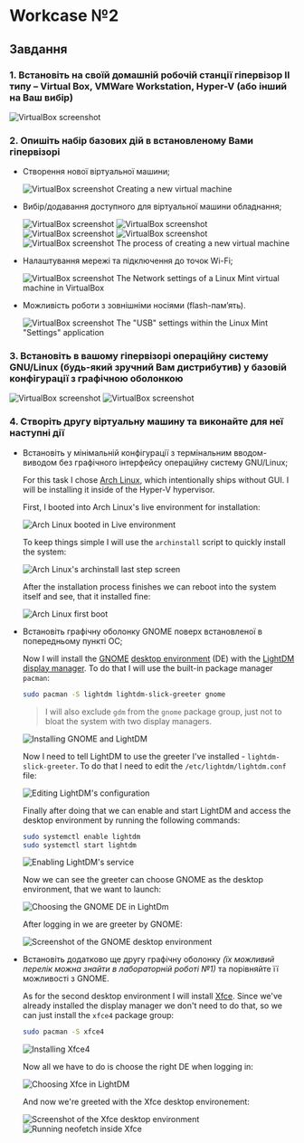 # Workcase №2

## Завдання

### 1. Встановіть на своїй домашній робочій станції гіпервізор ІІ типу – Virtual Box, VMWare Workstation, Hyper-V (або інший на Ваш вибір)

![VirtualBox screenshot](./assets/vb-installation.png)

### 2. Опишіть набір базових дій в встановленому Вами гіпервізорі

- Створення нової віртуальної машини;

    ![VirtualBox screenshot](./assets/vb-installation.png)
    Creating a new virtual machine

- Вибір/додавання доступного для віртуальної машини обладнання;

    ![VirtualBox screenshot](./assets/vb-creation-window-1.png)
    ![VirtualBox screenshot](./assets/vb-creation-window-2.png)
    ![VirtualBox screenshot](./assets/vb-creation-window-3.png)
    ![VirtualBox screenshot](./assets/vb-creation-window-4.png)
    ![VirtualBox screenshot](./assets/vb-creation-window-5.png)
    The process of creating a new virtual machine

- Налаштування мережі та підключення до точок Wi-Fi;

    ![VirtualBox screenshot](./assets/vb-network-vm.png)
    The Network settings of a Linux Mint virtual machine in VirtualBox

- Можливість роботи з зовнішніми носіями (flash-пам’ять).

    ![VirtualBox screenshot](./assets/vb-usb.png)
    The "USB" settings within the Linux Mint "Settings" application

### 3. Встановіть в вашому гіпервізорі операційну систему GNU/Linux (будь-який зручний Вам дистрибутив) у базовій конфігурації з графічною оболонкою

![VirtualBox screenshot](./assets/vb-linux-installation-1.png)
![VirtualBox screenshot](./assets/vb-linux-installation-2.png)

### 4. Створіть другу віртуальну машину та виконайте для неї наступні дії

- Встановіть у мінімальній конфігурації з термінальним вводом-виводом без графічного інтерфейсу операційну систему GNU/Linux;

    For this task I chose [Arch Linux](https://archlinux.org), which intentionally ships without GUI. I will be installing it inside of the Hyper-V hypervisor.

    First, I booted into Arch Linux's live environment for installation:

    ![Arch Linux booted in Live environment](./assets/hv-archlinux-installation-1.png)

    To keep things simple I will use the `archinstall` script to quickly install the system:

    ![Arch Linux's archinstall last step screen](./assets/hv-archlinux-installation-2.png)

    After the installation process finishes we can reboot into the system itself and see, that it installed fine:

    ![Arch Linux first boot](./assets/hv-archlinux-installation-3.png)

- Встановіть графічну оболонку GNOME поверх встановленої в попередньому пункті ОС;

    Now I will install the [GNOME](https://www.gnome.org) [desktop environment](https://wiki.archlinux.org/title/Desktop_environment_(Українська)) (DE) with the [LightDM](https://wiki.archlinux.org/title/LightDM) [display manager](https://wiki.archlinux.org/title/Display_manager). To do that I will use the built-in package manager `pacman`:

    ```bash
    sudo pacman -S lightdm lightdm-slick-greeter gnome
    ```

    > I will also exclude `gdm` from the `gnome` package group, just not to bloat the system with two display managers.

    ![Installing GNOME and LightDM](./assets/hv-archlinux-gnome-install-1.png)

    Now I need to tell LightDM to use the greeter I've installed - `lightdm-slick-greeter`. To do that I need to edit the `/etc/lightdm/lightdm.conf` file:

    ![Editing LightDM's configuration](./assets/hv-archlinux-gnome-install-2.png)

    Finally after doing that we can enable and start LightDM and access the desktop environment by running the following commands:

    ```bash
    sudo systemctl enable lightdm
    sudo systemctl start lightdm
    ```

    ![Enabling LightDM's service](./assets/hv-archlinux-gnome-install-3.png)

    Now we can see the greeter can choose GNOME as the desktop environment, that we want to launch:

    ![Choosing the GNOME DE in LightDm](./assets/hv-archlinux-gnome-install-4.png)

    After logging in we are greeter by GNOME:

    ![Screenshot of the GNOME desktop environment](./assets/hv-archlinux-gnome-install-5.png)

- Встановіть додатково ще другу графічну оболонку _(їх можливий перелік можна знайти в лабораторній роботі №1)_ та порівняйте її можливості з GNOME.

    As for the second desktop environment I will install [Xfce](https://www.xfce.org). Since we've already installed the display manager we don't need to do that, so we can just install the `xfce4` package group:

    ```bash
    sudo pacman -S xfce4
    ```

    ![Installing Xfce4](./assets/hv-archlinux-xfce-install-1.png)

    Now all we have to do is choose the right DE when logging in:

    ![Choosing Xfce in LightDM](./assets/hv-archlinux-xfce-install-2.png)

    And now we're greeted with the Xfce desktop environement:

    ![Screenshot of the Xfce desktop environment](./assets/hv-archlinux-xfce-install-3.png)
    ![Running neofetch inside Xfce](./assets/hv-archlinux-xfce-neofetch.png)
